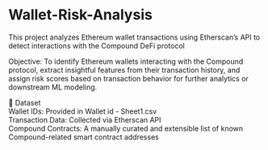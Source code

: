 # Wallet-Risk-Analysis

This project analyzes Ethereum wallet transactions using Etherscan’s API to detect interactions with the Compound DeFi protocol

Objective:
To identify Ethereum wallets interacting with the Compound protocol, extract insightful features from their transaction history, and assign risk scores based on transaction behavior for further analytics or downstream ML modeling.

📁 Dataset <br>
Wallet IDs: Provided in Wallet id - Sheet1.csv <br>
Transaction Data: Collected via Etherscan API <br>
Compound Contracts: A manually curated and extensible list of known Compound-related smart contract addresses
